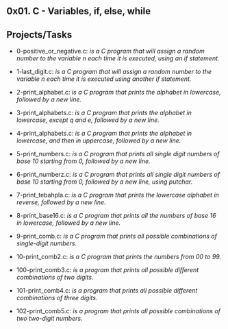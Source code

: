 ## 0x01. C - Variables, if, else, while

## Projects/Tasks

- 0-positive_or_negative.c: _is a C program that will assign a random number to the variable n each time it is executed, using an if statement._

- 1-last_digit.c: _is a C program that will assign a random number to the variable n each time it is executed using another if statement._

- 2-print_alphabet.c: _is a C program that prints the alphabet in lowercase, followed by a new line._

- 3-print_alphabets.c: _is a C program that prints the alphabet in lowercase, except q and e, followed by a new line._

- 4-print_alphabets.c: _is a C program that prints the alphabet in lowercase, and then in uppercase, followed by a new line._

- 5-print_numbers.c: _is a C program that prints all single digit numbers of base 10 starting from 0, followed by a new line._

- 6-print_numberz.c: _is a C program that prints all single digit numbers of base 10 starting from 0, followed by a new line, using putchar._

- 7-print_tebahpla.c: _is a C program that prints the lowercase alphabet in reverse, followed by a new line._

- 8-print_base16.c: _is a C program that prints all the numbers of base 16 in lowercase, followed by a new line._

- 9-print_comb.c: _is a C program that prints all possible combinations of single-digit numbers._

- 10-print_comb2.c: _is a C program that prints the numbers from 00 to 99._

- 100-print_comb3.c: _is a program that prints all possible different combinations of two digits._

- 101-print_comb4.c: _is a program that prints all possible different combinations of three digits._

- 102-print_comb5.c: _is a program that prints all possible combinations of two two-digit numbers._
